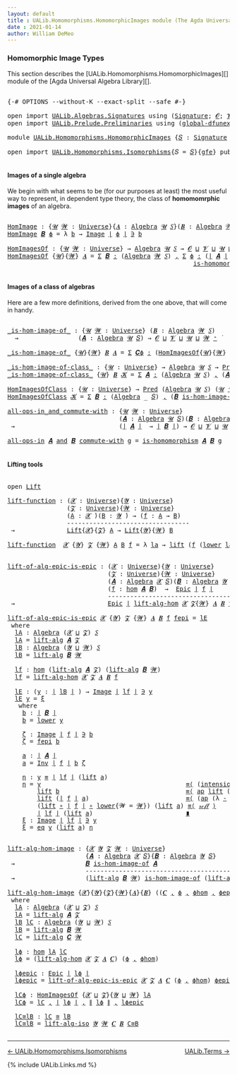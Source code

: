 ```yaml
---
layout: default
title : UALib.Homomorphisms.HomomorphicImages module (The Agda Universal Algebra Library)
date : 2021-01-14
author: William DeMeo
---
```


### <a id="homomorphic-image-types">Homomorphic Image Types</a>

This section describes the [UALib.Homomorphisms.HomomorphicImages][] module of the [Agda Universal Algebra Library][].

<pre class="Agda">

<a id="355" class="Symbol">{-#</a> <a id="359" class="Keyword">OPTIONS</a> <a id="367" class="Pragma">--without-K</a> <a id="379" class="Pragma">--exact-split</a> <a id="393" class="Pragma">--safe</a> <a id="400" class="Symbol">#-}</a>

<a id="405" class="Keyword">open</a> <a id="410" class="Keyword">import</a> <a id="417" href="UALib.Algebras.Signatures.html" class="Module">UALib.Algebras.Signatures</a> <a id="443" class="Keyword">using</a> <a id="449" class="Symbol">(</a><a id="450" href="UALib.Algebras.Signatures.html#1385" class="Function">Signature</a><a id="459" class="Symbol">;</a> <a id="461" href="universes.html#613" class="Generalizable">𝓞</a><a id="462" class="Symbol">;</a> <a id="464" href="universes.html#617" class="Generalizable">𝓥</a><a id="465" class="Symbol">)</a>
<a id="467" class="Keyword">open</a> <a id="472" class="Keyword">import</a> <a id="479" href="UALib.Prelude.Preliminaries.html" class="Module">UALib.Prelude.Preliminaries</a> <a id="507" class="Keyword">using</a> <a id="513" class="Symbol">(</a><a id="514" href="MGS-Subsingleton-Theorems.html#3468" class="Function">global-dfunext</a><a id="528" class="Symbol">)</a>

<a id="531" class="Keyword">module</a> <a id="538" href="UALib.Homomorphisms.HomomorphicImages.html" class="Module">UALib.Homomorphisms.HomomorphicImages</a> <a id="576" class="Symbol">{</a><a id="577" href="UALib.Homomorphisms.HomomorphicImages.html#577" class="Bound">𝑆</a> <a id="579" class="Symbol">:</a> <a id="581" href="UALib.Algebras.Signatures.html#1385" class="Function">Signature</a> <a id="591" href="universes.html#613" class="Generalizable">𝓞</a> <a id="593" href="universes.html#617" class="Generalizable">𝓥</a><a id="594" class="Symbol">}{</a><a id="596" href="UALib.Homomorphisms.HomomorphicImages.html#596" class="Bound">gfe</a> <a id="600" class="Symbol">:</a> <a id="602" href="MGS-Subsingleton-Theorems.html#3468" class="Function">global-dfunext</a><a id="616" class="Symbol">}</a> <a id="618" class="Keyword">where</a>

<a id="625" class="Keyword">open</a> <a id="630" class="Keyword">import</a> <a id="637" href="UALib.Homomorphisms.Isomorphisms.html" class="Module">UALib.Homomorphisms.Isomorphisms</a><a id="669" class="Symbol">{</a><a id="670" class="Argument">𝑆</a> <a id="672" class="Symbol">=</a> <a id="674" href="UALib.Homomorphisms.HomomorphicImages.html#577" class="Bound">𝑆</a><a id="675" class="Symbol">}{</a><a id="677" href="UALib.Homomorphisms.HomomorphicImages.html#596" class="Bound">gfe</a><a id="680" class="Symbol">}</a> <a id="682" class="Keyword">public</a>

</pre>


#### <a id="images-of-a-single-algebra">Images of a single algebra</a>

We begin with what seems to be (for our purposes at least) the most useful way to represent, in dependent type theory, the class of **homomomrphic images** of an algebra.

<pre class="Agda">

<a id="HomImage"></a><a id="961" href="UALib.Homomorphisms.HomomorphicImages.html#961" class="Function">HomImage</a> <a id="970" class="Symbol">:</a> <a id="972" class="Symbol">{</a><a id="973" href="UALib.Homomorphisms.HomomorphicImages.html#973" class="Bound">𝓤</a> <a id="975" href="UALib.Homomorphisms.HomomorphicImages.html#975" class="Bound">𝓦</a> <a id="977" class="Symbol">:</a> <a id="979" href="universes.html#551" class="Function">Universe</a><a id="987" class="Symbol">}{</a><a id="989" href="UALib.Homomorphisms.HomomorphicImages.html#989" class="Bound">𝑨</a> <a id="991" class="Symbol">:</a> <a id="993" href="UALib.Algebras.Algebras.html#781" class="Function">Algebra</a> <a id="1001" href="UALib.Homomorphisms.HomomorphicImages.html#973" class="Bound">𝓤</a> <a id="1003" href="UALib.Homomorphisms.HomomorphicImages.html#577" class="Bound">𝑆</a><a id="1004" class="Symbol">}(</a><a id="1006" href="UALib.Homomorphisms.HomomorphicImages.html#1006" class="Bound">𝑩</a> <a id="1008" class="Symbol">:</a> <a id="1010" href="UALib.Algebras.Algebras.html#781" class="Function">Algebra</a> <a id="1018" href="UALib.Homomorphisms.HomomorphicImages.html#975" class="Bound">𝓦</a> <a id="1020" href="UALib.Homomorphisms.HomomorphicImages.html#577" class="Bound">𝑆</a><a id="1021" class="Symbol">)(</a><a id="1023" href="UALib.Homomorphisms.HomomorphicImages.html#1023" class="Bound">ϕ</a> <a id="1025" class="Symbol">:</a> <a id="1027" href="UALib.Homomorphisms.Basic.html#1984" class="Function">hom</a> <a id="1031" href="UALib.Homomorphisms.HomomorphicImages.html#989" class="Bound">𝑨</a> <a id="1033" href="UALib.Homomorphisms.HomomorphicImages.html#1006" class="Bound">𝑩</a><a id="1034" class="Symbol">)</a> <a id="1036" class="Symbol">→</a> <a id="1038" href="UALib.Prelude.Preliminaries.html#11659" class="Function Operator">∣</a> <a id="1040" href="UALib.Homomorphisms.HomomorphicImages.html#1006" class="Bound">𝑩</a> <a id="1042" href="UALib.Prelude.Preliminaries.html#11659" class="Function Operator">∣</a> <a id="1044" class="Symbol">→</a> <a id="1046" href="UALib.Homomorphisms.HomomorphicImages.html#973" class="Bound">𝓤</a> <a id="1048" href="Agda.Primitive.html#636" class="Function Operator">⊔</a> <a id="1050" href="UALib.Homomorphisms.HomomorphicImages.html#975" class="Bound">𝓦</a> <a id="1052" href="universes.html#758" class="Function Operator">̇</a>
<a id="1054" href="UALib.Homomorphisms.HomomorphicImages.html#961" class="Function">HomImage</a> <a id="1063" href="UALib.Homomorphisms.HomomorphicImages.html#1063" class="Bound">𝑩</a> <a id="1065" href="UALib.Homomorphisms.HomomorphicImages.html#1065" class="Bound">ϕ</a> <a id="1067" class="Symbol">=</a> <a id="1069" class="Symbol">λ</a> <a id="1071" href="UALib.Homomorphisms.HomomorphicImages.html#1071" class="Bound">b</a> <a id="1073" class="Symbol">→</a> <a id="1075" href="UALib.Prelude.Inverses.html#788" class="Datatype Operator">Image</a> <a id="1081" href="UALib.Prelude.Preliminaries.html#11659" class="Function Operator">∣</a> <a id="1083" href="UALib.Homomorphisms.HomomorphicImages.html#1065" class="Bound">ϕ</a> <a id="1085" href="UALib.Prelude.Preliminaries.html#11659" class="Function Operator">∣</a> <a id="1087" href="UALib.Prelude.Inverses.html#788" class="Datatype Operator">∋</a> <a id="1089" href="UALib.Homomorphisms.HomomorphicImages.html#1071" class="Bound">b</a>

<a id="HomImagesOf"></a><a id="1092" href="UALib.Homomorphisms.HomomorphicImages.html#1092" class="Function">HomImagesOf</a> <a id="1104" class="Symbol">:</a> <a id="1106" class="Symbol">{</a><a id="1107" href="UALib.Homomorphisms.HomomorphicImages.html#1107" class="Bound">𝓤</a> <a id="1109" href="UALib.Homomorphisms.HomomorphicImages.html#1109" class="Bound">𝓦</a> <a id="1111" class="Symbol">:</a> <a id="1113" href="universes.html#551" class="Function">Universe</a><a id="1121" class="Symbol">}</a> <a id="1123" class="Symbol">→</a> <a id="1125" href="UALib.Algebras.Algebras.html#781" class="Function">Algebra</a> <a id="1133" href="UALib.Homomorphisms.HomomorphicImages.html#1107" class="Bound">𝓤</a> <a id="1135" href="UALib.Homomorphisms.HomomorphicImages.html#577" class="Bound">𝑆</a> <a id="1137" class="Symbol">→</a> <a id="1139" href="UALib.Homomorphisms.HomomorphicImages.html#591" class="Bound">𝓞</a> <a id="1141" href="Agda.Primitive.html#636" class="Function Operator">⊔</a> <a id="1143" href="UALib.Homomorphisms.HomomorphicImages.html#593" class="Bound">𝓥</a> <a id="1145" href="Agda.Primitive.html#636" class="Function Operator">⊔</a> <a id="1147" href="UALib.Homomorphisms.HomomorphicImages.html#1107" class="Bound">𝓤</a> <a id="1149" href="Agda.Primitive.html#636" class="Function Operator">⊔</a> <a id="1151" href="UALib.Homomorphisms.HomomorphicImages.html#1109" class="Bound">𝓦</a> <a id="1153" href="universes.html#527" class="Function Operator">⁺</a> <a id="1155" href="universes.html#758" class="Function Operator">̇</a>
<a id="1157" href="UALib.Homomorphisms.HomomorphicImages.html#1092" class="Function">HomImagesOf</a> <a id="1169" class="Symbol">{</a><a id="1170" href="UALib.Homomorphisms.HomomorphicImages.html#1170" class="Bound">𝓤</a><a id="1171" class="Symbol">}{</a><a id="1173" href="UALib.Homomorphisms.HomomorphicImages.html#1173" class="Bound">𝓦</a><a id="1174" class="Symbol">}</a> <a id="1176" href="UALib.Homomorphisms.HomomorphicImages.html#1176" class="Bound">𝑨</a> <a id="1178" class="Symbol">=</a> <a id="1180" href="MGS-MLTT.html#3074" class="Function">Σ</a> <a id="1182" href="UALib.Homomorphisms.HomomorphicImages.html#1182" class="Bound">𝑩</a> <a id="1184" href="MGS-MLTT.html#3074" class="Function">꞉</a> <a id="1186" class="Symbol">(</a><a id="1187" href="UALib.Algebras.Algebras.html#781" class="Function">Algebra</a> <a id="1195" href="UALib.Homomorphisms.HomomorphicImages.html#1173" class="Bound">𝓦</a> <a id="1197" href="UALib.Homomorphisms.HomomorphicImages.html#577" class="Bound">𝑆</a><a id="1198" class="Symbol">)</a> <a id="1200" href="MGS-MLTT.html#3074" class="Function">,</a> <a id="1202" href="MGS-MLTT.html#3074" class="Function">Σ</a> <a id="1204" href="UALib.Homomorphisms.HomomorphicImages.html#1204" class="Bound">ϕ</a> <a id="1206" href="MGS-MLTT.html#3074" class="Function">꞉</a> <a id="1208" class="Symbol">(</a><a id="1209" href="UALib.Prelude.Preliminaries.html#11659" class="Function Operator">∣</a> <a id="1211" href="UALib.Homomorphisms.HomomorphicImages.html#1176" class="Bound">𝑨</a> <a id="1213" href="UALib.Prelude.Preliminaries.html#11659" class="Function Operator">∣</a> <a id="1215" class="Symbol">→</a> <a id="1217" href="UALib.Prelude.Preliminaries.html#11659" class="Function Operator">∣</a> <a id="1219" href="UALib.Homomorphisms.HomomorphicImages.html#1182" class="Bound">𝑩</a> <a id="1221" href="UALib.Prelude.Preliminaries.html#11659" class="Function Operator">∣</a><a id="1222" class="Symbol">)</a> <a id="1224" href="MGS-MLTT.html#3074" class="Function">,</a>
                                                  <a id="1276" href="UALib.Homomorphisms.Basic.html#1826" class="Function">is-homomorphism</a> <a id="1292" href="UALib.Homomorphisms.HomomorphicImages.html#1176" class="Bound">𝑨</a> <a id="1294" href="UALib.Homomorphisms.HomomorphicImages.html#1182" class="Bound">𝑩</a> <a id="1296" href="UALib.Homomorphisms.HomomorphicImages.html#1204" class="Bound">ϕ</a> <a id="1298" href="MGS-MLTT.html#3515" class="Function Operator">×</a> <a id="1300" href="UALib.Prelude.Inverses.html#2353" class="Function">Epic</a> <a id="1305" href="UALib.Homomorphisms.HomomorphicImages.html#1204" class="Bound">ϕ</a>

</pre>




#### <a id="images-of-a-class-of-algebras">Images of a class of algebras</a>

Here are a few more definitions, derived from the one above, that will come in handy.

<pre class="Agda">

<a id="_is-hom-image-of_"></a><a id="1502" href="UALib.Homomorphisms.HomomorphicImages.html#1502" class="Function Operator">_is-hom-image-of_</a> <a id="1520" class="Symbol">:</a> <a id="1522" class="Symbol">{</a><a id="1523" href="UALib.Homomorphisms.HomomorphicImages.html#1523" class="Bound">𝓤</a> <a id="1525" href="UALib.Homomorphisms.HomomorphicImages.html#1525" class="Bound">𝓦</a> <a id="1527" class="Symbol">:</a> <a id="1529" href="universes.html#551" class="Function">Universe</a><a id="1537" class="Symbol">}</a> <a id="1539" class="Symbol">(</a><a id="1540" href="UALib.Homomorphisms.HomomorphicImages.html#1540" class="Bound">𝑩</a> <a id="1542" class="Symbol">:</a> <a id="1544" href="UALib.Algebras.Algebras.html#781" class="Function">Algebra</a> <a id="1552" href="UALib.Homomorphisms.HomomorphicImages.html#1525" class="Bound">𝓦</a> <a id="1554" href="UALib.Homomorphisms.HomomorphicImages.html#577" class="Bound">𝑆</a><a id="1555" class="Symbol">)</a>
  <a id="1559" class="Symbol">→</a>                <a id="1576" class="Symbol">(</a><a id="1577" href="UALib.Homomorphisms.HomomorphicImages.html#1577" class="Bound">𝑨</a> <a id="1579" class="Symbol">:</a> <a id="1581" href="UALib.Algebras.Algebras.html#781" class="Function">Algebra</a> <a id="1589" href="UALib.Homomorphisms.HomomorphicImages.html#1523" class="Bound">𝓤</a> <a id="1591" href="UALib.Homomorphisms.HomomorphicImages.html#577" class="Bound">𝑆</a><a id="1592" class="Symbol">)</a> <a id="1594" class="Symbol">→</a> <a id="1596" href="UALib.Homomorphisms.HomomorphicImages.html#591" class="Bound">𝓞</a> <a id="1598" href="Agda.Primitive.html#636" class="Function Operator">⊔</a> <a id="1600" href="UALib.Homomorphisms.HomomorphicImages.html#593" class="Bound">𝓥</a> <a id="1602" href="Agda.Primitive.html#636" class="Function Operator">⊔</a> <a id="1604" href="UALib.Homomorphisms.HomomorphicImages.html#1523" class="Bound">𝓤</a> <a id="1606" href="Agda.Primitive.html#636" class="Function Operator">⊔</a> <a id="1608" href="UALib.Homomorphisms.HomomorphicImages.html#1525" class="Bound">𝓦</a> <a id="1610" href="universes.html#527" class="Function Operator">⁺</a> <a id="1612" href="universes.html#758" class="Function Operator">̇</a>

<a id="1615" href="UALib.Homomorphisms.HomomorphicImages.html#1502" class="Function Operator">_is-hom-image-of_</a> <a id="1633" class="Symbol">{</a><a id="1634" href="UALib.Homomorphisms.HomomorphicImages.html#1634" class="Bound">𝓤</a><a id="1635" class="Symbol">}{</a><a id="1637" href="UALib.Homomorphisms.HomomorphicImages.html#1637" class="Bound">𝓦</a><a id="1638" class="Symbol">}</a> <a id="1640" href="UALib.Homomorphisms.HomomorphicImages.html#1640" class="Bound">𝑩</a> <a id="1642" href="UALib.Homomorphisms.HomomorphicImages.html#1642" class="Bound">𝑨</a> <a id="1644" class="Symbol">=</a> <a id="1646" href="MGS-MLTT.html#3074" class="Function">Σ</a> <a id="1648" href="UALib.Homomorphisms.HomomorphicImages.html#1648" class="Bound">𝑪ϕ</a> <a id="1651" href="MGS-MLTT.html#3074" class="Function">꞉</a> <a id="1653" class="Symbol">(</a><a id="1654" href="UALib.Homomorphisms.HomomorphicImages.html#1092" class="Function">HomImagesOf</a><a id="1665" class="Symbol">{</a><a id="1666" href="UALib.Homomorphisms.HomomorphicImages.html#1634" class="Bound">𝓤</a><a id="1667" class="Symbol">}{</a><a id="1669" href="UALib.Homomorphisms.HomomorphicImages.html#1637" class="Bound">𝓦</a><a id="1670" class="Symbol">}</a> <a id="1672" href="UALib.Homomorphisms.HomomorphicImages.html#1642" class="Bound">𝑨</a><a id="1673" class="Symbol">)</a> <a id="1675" href="MGS-MLTT.html#3074" class="Function">,</a> <a id="1677" href="UALib.Prelude.Preliminaries.html#11659" class="Function Operator">∣</a> <a id="1679" href="UALib.Homomorphisms.HomomorphicImages.html#1648" class="Bound">𝑪ϕ</a> <a id="1682" href="UALib.Prelude.Preliminaries.html#11659" class="Function Operator">∣</a> <a id="1684" href="UALib.Homomorphisms.Isomorphisms.html#861" class="Function Operator">≅</a> <a id="1686" href="UALib.Homomorphisms.HomomorphicImages.html#1640" class="Bound">𝑩</a>

<a id="_is-hom-image-of-class_"></a><a id="1689" href="UALib.Homomorphisms.HomomorphicImages.html#1689" class="Function Operator">_is-hom-image-of-class_</a> <a id="1713" class="Symbol">:</a> <a id="1715" class="Symbol">{</a><a id="1716" href="UALib.Homomorphisms.HomomorphicImages.html#1716" class="Bound">𝓤</a> <a id="1718" class="Symbol">:</a> <a id="1720" href="universes.html#551" class="Function">Universe</a><a id="1728" class="Symbol">}</a> <a id="1730" class="Symbol">→</a> <a id="1732" href="UALib.Algebras.Algebras.html#781" class="Function">Algebra</a> <a id="1740" href="UALib.Homomorphisms.HomomorphicImages.html#1716" class="Bound">𝓤</a> <a id="1742" href="UALib.Homomorphisms.HomomorphicImages.html#577" class="Bound">𝑆</a> <a id="1744" class="Symbol">→</a> <a id="1746" href="UALib.Relations.Unary.html#1088" class="Function">Pred</a> <a id="1751" class="Symbol">(</a><a id="1752" href="UALib.Algebras.Algebras.html#781" class="Function">Algebra</a> <a id="1760" href="UALib.Homomorphisms.HomomorphicImages.html#1716" class="Bound">𝓤</a> <a id="1762" href="UALib.Homomorphisms.HomomorphicImages.html#577" class="Bound">𝑆</a><a id="1763" class="Symbol">)(</a><a id="1765" href="UALib.Homomorphisms.HomomorphicImages.html#1716" class="Bound">𝓤</a> <a id="1767" href="universes.html#527" class="Function Operator">⁺</a><a id="1768" class="Symbol">)</a> <a id="1770" class="Symbol">→</a> <a id="1772" href="UALib.Homomorphisms.HomomorphicImages.html#591" class="Bound">𝓞</a> <a id="1774" href="Agda.Primitive.html#636" class="Function Operator">⊔</a> <a id="1776" href="UALib.Homomorphisms.HomomorphicImages.html#593" class="Bound">𝓥</a> <a id="1778" href="Agda.Primitive.html#636" class="Function Operator">⊔</a> <a id="1780" href="UALib.Homomorphisms.HomomorphicImages.html#1716" class="Bound">𝓤</a> <a id="1782" href="universes.html#527" class="Function Operator">⁺</a> <a id="1784" href="universes.html#758" class="Function Operator">̇</a>
<a id="1786" href="UALib.Homomorphisms.HomomorphicImages.html#1689" class="Function Operator">_is-hom-image-of-class_</a> <a id="1810" class="Symbol">{</a><a id="1811" href="UALib.Homomorphisms.HomomorphicImages.html#1811" class="Bound">𝓤</a><a id="1812" class="Symbol">}</a> <a id="1814" href="UALib.Homomorphisms.HomomorphicImages.html#1814" class="Bound">𝑩</a> <a id="1816" href="UALib.Homomorphisms.HomomorphicImages.html#1816" class="Bound">𝓚</a> <a id="1818" class="Symbol">=</a> <a id="1820" href="MGS-MLTT.html#3074" class="Function">Σ</a> <a id="1822" href="UALib.Homomorphisms.HomomorphicImages.html#1822" class="Bound">𝑨</a> <a id="1824" href="MGS-MLTT.html#3074" class="Function">꞉</a> <a id="1826" class="Symbol">(</a><a id="1827" href="UALib.Algebras.Algebras.html#781" class="Function">Algebra</a> <a id="1835" href="UALib.Homomorphisms.HomomorphicImages.html#1811" class="Bound">𝓤</a> <a id="1837" href="UALib.Homomorphisms.HomomorphicImages.html#577" class="Bound">𝑆</a><a id="1838" class="Symbol">)</a> <a id="1840" href="MGS-MLTT.html#3074" class="Function">,</a> <a id="1842" class="Symbol">(</a><a id="1843" href="UALib.Homomorphisms.HomomorphicImages.html#1822" class="Bound">𝑨</a> <a id="1845" href="UALib.Relations.Unary.html#2725" class="Function Operator">∈</a> <a id="1847" href="UALib.Homomorphisms.HomomorphicImages.html#1816" class="Bound">𝓚</a><a id="1848" class="Symbol">)</a> <a id="1850" href="MGS-MLTT.html#3515" class="Function Operator">×</a> <a id="1852" class="Symbol">(</a><a id="1853" href="UALib.Homomorphisms.HomomorphicImages.html#1814" class="Bound">𝑩</a> <a id="1855" href="UALib.Homomorphisms.HomomorphicImages.html#1502" class="Function Operator">is-hom-image-of</a> <a id="1871" href="UALib.Homomorphisms.HomomorphicImages.html#1822" class="Bound">𝑨</a><a id="1872" class="Symbol">)</a>

<a id="HomImagesOfClass"></a><a id="1875" href="UALib.Homomorphisms.HomomorphicImages.html#1875" class="Function">HomImagesOfClass</a> <a id="1892" class="Symbol">:</a> <a id="1894" class="Symbol">{</a><a id="1895" href="UALib.Homomorphisms.HomomorphicImages.html#1895" class="Bound">𝓤</a> <a id="1897" class="Symbol">:</a> <a id="1899" href="universes.html#551" class="Function">Universe</a><a id="1907" class="Symbol">}</a> <a id="1909" class="Symbol">→</a> <a id="1911" href="UALib.Relations.Unary.html#1088" class="Function">Pred</a> <a id="1916" class="Symbol">(</a><a id="1917" href="UALib.Algebras.Algebras.html#781" class="Function">Algebra</a> <a id="1925" href="UALib.Homomorphisms.HomomorphicImages.html#1895" class="Bound">𝓤</a> <a id="1927" href="UALib.Homomorphisms.HomomorphicImages.html#577" class="Bound">𝑆</a><a id="1928" class="Symbol">)</a> <a id="1930" class="Symbol">(</a><a id="1931" href="UALib.Homomorphisms.HomomorphicImages.html#1895" class="Bound">𝓤</a> <a id="1933" href="universes.html#527" class="Function Operator">⁺</a><a id="1934" class="Symbol">)</a> <a id="1936" class="Symbol">→</a> <a id="1938" href="UALib.Homomorphisms.HomomorphicImages.html#591" class="Bound">𝓞</a> <a id="1940" href="Agda.Primitive.html#636" class="Function Operator">⊔</a> <a id="1942" href="UALib.Homomorphisms.HomomorphicImages.html#593" class="Bound">𝓥</a> <a id="1944" href="Agda.Primitive.html#636" class="Function Operator">⊔</a> <a id="1946" href="UALib.Homomorphisms.HomomorphicImages.html#1895" class="Bound">𝓤</a> <a id="1948" href="universes.html#527" class="Function Operator">⁺</a> <a id="1950" href="universes.html#758" class="Function Operator">̇</a>
<a id="1952" href="UALib.Homomorphisms.HomomorphicImages.html#1875" class="Function">HomImagesOfClass</a> <a id="1969" href="UALib.Homomorphisms.HomomorphicImages.html#1969" class="Bound">𝓚</a> <a id="1971" class="Symbol">=</a> <a id="1973" href="MGS-MLTT.html#3074" class="Function">Σ</a> <a id="1975" href="UALib.Homomorphisms.HomomorphicImages.html#1975" class="Bound">𝑩</a> <a id="1977" href="MGS-MLTT.html#3074" class="Function">꞉</a> <a id="1979" class="Symbol">(</a><a id="1980" href="UALib.Algebras.Algebras.html#781" class="Function">Algebra</a> <a id="1988" class="Symbol">_</a> <a id="1990" href="UALib.Homomorphisms.HomomorphicImages.html#577" class="Bound">𝑆</a><a id="1991" class="Symbol">)</a> <a id="1993" href="MGS-MLTT.html#3074" class="Function">,</a> <a id="1995" class="Symbol">(</a><a id="1996" href="UALib.Homomorphisms.HomomorphicImages.html#1975" class="Bound">𝑩</a> <a id="1998" href="UALib.Homomorphisms.HomomorphicImages.html#1689" class="Function Operator">is-hom-image-of-class</a> <a id="2020" href="UALib.Homomorphisms.HomomorphicImages.html#1969" class="Bound">𝓚</a><a id="2021" class="Symbol">)</a>

<a id="all-ops-in_and_commute-with"></a><a id="2024" href="UALib.Homomorphisms.HomomorphicImages.html#2024" class="Function Operator">all-ops-in_and_commute-with</a> <a id="2052" class="Symbol">:</a> <a id="2054" class="Symbol">{</a><a id="2055" href="UALib.Homomorphisms.HomomorphicImages.html#2055" class="Bound">𝓤</a> <a id="2057" href="UALib.Homomorphisms.HomomorphicImages.html#2057" class="Bound">𝓦</a> <a id="2059" class="Symbol">:</a> <a id="2061" href="universes.html#551" class="Function">Universe</a><a id="2069" class="Symbol">}</a>
                              <a id="2101" class="Symbol">(</a><a id="2102" href="UALib.Homomorphisms.HomomorphicImages.html#2102" class="Bound">𝑨</a> <a id="2104" class="Symbol">:</a> <a id="2106" href="UALib.Algebras.Algebras.html#781" class="Function">Algebra</a> <a id="2114" href="UALib.Homomorphisms.HomomorphicImages.html#2055" class="Bound">𝓤</a> <a id="2116" href="UALib.Homomorphisms.HomomorphicImages.html#577" class="Bound">𝑆</a><a id="2117" class="Symbol">)(</a><a id="2119" href="UALib.Homomorphisms.HomomorphicImages.html#2119" class="Bound">𝑩</a> <a id="2121" class="Symbol">:</a> <a id="2123" href="UALib.Algebras.Algebras.html#781" class="Function">Algebra</a> <a id="2131" href="UALib.Homomorphisms.HomomorphicImages.html#2057" class="Bound">𝓦</a> <a id="2133" href="UALib.Homomorphisms.HomomorphicImages.html#577" class="Bound">𝑆</a><a id="2134" class="Symbol">)</a>
 <a id="2137" class="Symbol">→</a>                            <a id="2166" class="Symbol">(</a><a id="2167" href="UALib.Prelude.Preliminaries.html#11659" class="Function Operator">∣</a> <a id="2169" href="UALib.Homomorphisms.HomomorphicImages.html#2102" class="Bound">𝑨</a> <a id="2171" href="UALib.Prelude.Preliminaries.html#11659" class="Function Operator">∣</a>  <a id="2174" class="Symbol">→</a> <a id="2176" href="UALib.Prelude.Preliminaries.html#11659" class="Function Operator">∣</a> <a id="2178" href="UALib.Homomorphisms.HomomorphicImages.html#2119" class="Bound">𝑩</a> <a id="2180" href="UALib.Prelude.Preliminaries.html#11659" class="Function Operator">∣</a><a id="2181" class="Symbol">)</a> <a id="2183" class="Symbol">→</a> <a id="2185" href="UALib.Homomorphisms.HomomorphicImages.html#591" class="Bound">𝓞</a> <a id="2187" href="Agda.Primitive.html#636" class="Function Operator">⊔</a> <a id="2189" href="UALib.Homomorphisms.HomomorphicImages.html#593" class="Bound">𝓥</a> <a id="2191" href="Agda.Primitive.html#636" class="Function Operator">⊔</a> <a id="2193" href="UALib.Homomorphisms.HomomorphicImages.html#2055" class="Bound">𝓤</a> <a id="2195" href="Agda.Primitive.html#636" class="Function Operator">⊔</a> <a id="2197" href="UALib.Homomorphisms.HomomorphicImages.html#2057" class="Bound">𝓦</a> <a id="2199" href="universes.html#758" class="Function Operator">̇</a>

<a id="2202" href="UALib.Homomorphisms.HomomorphicImages.html#2024" class="Function Operator">all-ops-in</a> <a id="2213" href="UALib.Homomorphisms.HomomorphicImages.html#2213" class="Bound">𝑨</a> <a id="2215" href="UALib.Homomorphisms.HomomorphicImages.html#2024" class="Function Operator">and</a> <a id="2219" href="UALib.Homomorphisms.HomomorphicImages.html#2219" class="Bound">𝑩</a> <a id="2221" href="UALib.Homomorphisms.HomomorphicImages.html#2024" class="Function Operator">commute-with</a> <a id="2234" href="UALib.Homomorphisms.HomomorphicImages.html#2234" class="Bound">g</a> <a id="2236" class="Symbol">=</a> <a id="2238" href="UALib.Homomorphisms.Basic.html#1826" class="Function">is-homomorphism</a> <a id="2254" href="UALib.Homomorphisms.HomomorphicImages.html#2213" class="Bound">𝑨</a> <a id="2256" href="UALib.Homomorphisms.HomomorphicImages.html#2219" class="Bound">𝑩</a> <a id="2258" href="UALib.Homomorphisms.HomomorphicImages.html#2234" class="Bound">g</a>

</pre>



#### <a id="lifting-tools">Lifting tools</a>

<pre class="Agda">

<a id="2335" class="Keyword">open</a> <a id="2340" href="UALib.Prelude.Lifts.html#2430" class="Module">Lift</a>

<a id="lift-function"></a><a id="2346" href="UALib.Homomorphisms.HomomorphicImages.html#2346" class="Function">lift-function</a> <a id="2360" class="Symbol">:</a> <a id="2362" class="Symbol">(</a><a id="2363" href="UALib.Homomorphisms.HomomorphicImages.html#2363" class="Bound">𝓧</a> <a id="2365" class="Symbol">:</a> <a id="2367" href="universes.html#551" class="Function">Universe</a><a id="2375" class="Symbol">){</a><a id="2377" href="UALib.Homomorphisms.HomomorphicImages.html#2377" class="Bound">𝓨</a> <a id="2379" class="Symbol">:</a> <a id="2381" href="universes.html#551" class="Function">Universe</a><a id="2389" class="Symbol">}</a>
                <a id="2407" class="Symbol">(</a><a id="2408" href="UALib.Homomorphisms.HomomorphicImages.html#2408" class="Bound">𝓩</a> <a id="2410" class="Symbol">:</a> <a id="2412" href="universes.html#551" class="Function">Universe</a><a id="2420" class="Symbol">){</a><a id="2422" href="UALib.Homomorphisms.HomomorphicImages.html#2422" class="Bound">𝓦</a> <a id="2424" class="Symbol">:</a> <a id="2426" href="universes.html#551" class="Function">Universe</a><a id="2434" class="Symbol">}</a>
                <a id="2452" class="Symbol">(</a><a id="2453" href="UALib.Homomorphisms.HomomorphicImages.html#2453" class="Bound">A</a> <a id="2455" class="Symbol">:</a> <a id="2457" href="UALib.Homomorphisms.HomomorphicImages.html#2363" class="Bound">𝓧</a> <a id="2459" href="universes.html#758" class="Function Operator">̇</a><a id="2460" class="Symbol">)(</a><a id="2462" href="UALib.Homomorphisms.HomomorphicImages.html#2462" class="Bound">B</a> <a id="2464" class="Symbol">:</a> <a id="2466" href="UALib.Homomorphisms.HomomorphicImages.html#2377" class="Bound">𝓨</a> <a id="2468" href="universes.html#758" class="Function Operator">̇</a><a id="2469" class="Symbol">)</a> <a id="2471" class="Symbol">→</a> <a id="2473" class="Symbol">(</a><a id="2474" href="UALib.Homomorphisms.HomomorphicImages.html#2474" class="Bound">f</a> <a id="2476" class="Symbol">:</a> <a id="2478" href="UALib.Homomorphisms.HomomorphicImages.html#2453" class="Bound">A</a> <a id="2480" class="Symbol">→</a> <a id="2482" href="UALib.Homomorphisms.HomomorphicImages.html#2462" class="Bound">B</a><a id="2483" class="Symbol">)</a>
                <a id="2501" class="Comment">---------------------------------</a>
 <a id="2536" class="Symbol">→</a>              <a id="2551" href="UALib.Prelude.Lifts.html#2430" class="Record">Lift</a><a id="2555" class="Symbol">{</a><a id="2556" href="UALib.Homomorphisms.HomomorphicImages.html#2363" class="Bound">𝓧</a><a id="2557" class="Symbol">}{</a><a id="2559" href="UALib.Homomorphisms.HomomorphicImages.html#2408" class="Bound">𝓩</a><a id="2560" class="Symbol">}</a> <a id="2562" href="UALib.Homomorphisms.HomomorphicImages.html#2453" class="Bound">A</a> <a id="2564" class="Symbol">→</a> <a id="2566" href="UALib.Prelude.Lifts.html#2430" class="Record">Lift</a><a id="2570" class="Symbol">{</a><a id="2571" href="UALib.Homomorphisms.HomomorphicImages.html#2377" class="Bound">𝓨</a><a id="2572" class="Symbol">}{</a><a id="2574" href="UALib.Homomorphisms.HomomorphicImages.html#2422" class="Bound">𝓦</a><a id="2575" class="Symbol">}</a> <a id="2577" href="UALib.Homomorphisms.HomomorphicImages.html#2462" class="Bound">B</a>

<a id="2580" href="UALib.Homomorphisms.HomomorphicImages.html#2346" class="Function">lift-function</a>  <a id="2595" href="UALib.Homomorphisms.HomomorphicImages.html#2595" class="Bound">𝓧</a> <a id="2597" class="Symbol">{</a><a id="2598" href="UALib.Homomorphisms.HomomorphicImages.html#2598" class="Bound">𝓨</a><a id="2599" class="Symbol">}</a> <a id="2601" href="UALib.Homomorphisms.HomomorphicImages.html#2601" class="Bound">𝓩</a> <a id="2603" class="Symbol">{</a><a id="2604" href="UALib.Homomorphisms.HomomorphicImages.html#2604" class="Bound">𝓦</a><a id="2605" class="Symbol">}</a> <a id="2607" href="UALib.Homomorphisms.HomomorphicImages.html#2607" class="Bound">A</a> <a id="2609" href="UALib.Homomorphisms.HomomorphicImages.html#2609" class="Bound">B</a> <a id="2611" href="UALib.Homomorphisms.HomomorphicImages.html#2611" class="Bound">f</a> <a id="2613" class="Symbol">=</a> <a id="2615" class="Symbol">λ</a> <a id="2617" href="UALib.Homomorphisms.HomomorphicImages.html#2617" class="Bound">la</a> <a id="2620" class="Symbol">→</a> <a id="2622" href="UALib.Prelude.Lifts.html#2492" class="InductiveConstructor">lift</a> <a id="2627" class="Symbol">(</a><a id="2628" href="UALib.Homomorphisms.HomomorphicImages.html#2611" class="Bound">f</a> <a id="2630" class="Symbol">(</a><a id="2631" href="UALib.Prelude.Lifts.html#2504" class="Field">lower</a> <a id="2637" href="UALib.Homomorphisms.HomomorphicImages.html#2617" class="Bound">la</a><a id="2639" class="Symbol">))</a>


<a id="lift-of-alg-epic-is-epic"></a><a id="2644" href="UALib.Homomorphisms.HomomorphicImages.html#2644" class="Function">lift-of-alg-epic-is-epic</a> <a id="2669" class="Symbol">:</a> <a id="2671" class="Symbol">(</a><a id="2672" href="UALib.Homomorphisms.HomomorphicImages.html#2672" class="Bound">𝓧</a> <a id="2674" class="Symbol">:</a> <a id="2676" href="universes.html#551" class="Function">Universe</a><a id="2684" class="Symbol">){</a><a id="2686" href="UALib.Homomorphisms.HomomorphicImages.html#2686" class="Bound">𝓨</a> <a id="2688" class="Symbol">:</a> <a id="2690" href="universes.html#551" class="Function">Universe</a><a id="2698" class="Symbol">}</a>
                           <a id="2727" class="Symbol">(</a><a id="2728" href="UALib.Homomorphisms.HomomorphicImages.html#2728" class="Bound">𝓩</a> <a id="2730" class="Symbol">:</a> <a id="2732" href="universes.html#551" class="Function">Universe</a><a id="2740" class="Symbol">){</a><a id="2742" href="UALib.Homomorphisms.HomomorphicImages.html#2742" class="Bound">𝓦</a> <a id="2744" class="Symbol">:</a> <a id="2746" href="universes.html#551" class="Function">Universe</a><a id="2754" class="Symbol">}</a>
                           <a id="2783" class="Symbol">(</a><a id="2784" href="UALib.Homomorphisms.HomomorphicImages.html#2784" class="Bound">𝑨</a> <a id="2786" class="Symbol">:</a> <a id="2788" href="UALib.Algebras.Algebras.html#781" class="Function">Algebra</a> <a id="2796" href="UALib.Homomorphisms.HomomorphicImages.html#2672" class="Bound">𝓧</a> <a id="2798" href="UALib.Homomorphisms.HomomorphicImages.html#577" class="Bound">𝑆</a><a id="2799" class="Symbol">)(</a><a id="2801" href="UALib.Homomorphisms.HomomorphicImages.html#2801" class="Bound">𝑩</a> <a id="2803" class="Symbol">:</a> <a id="2805" href="UALib.Algebras.Algebras.html#781" class="Function">Algebra</a> <a id="2813" href="UALib.Homomorphisms.HomomorphicImages.html#2686" class="Bound">𝓨</a> <a id="2815" href="UALib.Homomorphisms.HomomorphicImages.html#577" class="Bound">𝑆</a><a id="2816" class="Symbol">)</a>
                           <a id="2845" class="Symbol">(</a><a id="2846" href="UALib.Homomorphisms.HomomorphicImages.html#2846" class="Bound">f</a> <a id="2848" class="Symbol">:</a> <a id="2850" href="UALib.Homomorphisms.Basic.html#1984" class="Function">hom</a> <a id="2854" href="UALib.Homomorphisms.HomomorphicImages.html#2784" class="Bound">𝑨</a> <a id="2856" href="UALib.Homomorphisms.HomomorphicImages.html#2801" class="Bound">𝑩</a><a id="2857" class="Symbol">)</a>  <a id="2860" class="Symbol">→</a>  <a id="2863" href="UALib.Prelude.Inverses.html#2353" class="Function">Epic</a> <a id="2868" href="UALib.Prelude.Preliminaries.html#11659" class="Function Operator">∣</a> <a id="2870" href="UALib.Homomorphisms.HomomorphicImages.html#2846" class="Bound">f</a> <a id="2872" href="UALib.Prelude.Preliminaries.html#11659" class="Function Operator">∣</a>
                           <a id="2901" class="Comment">------------------------------------</a>
 <a id="2939" class="Symbol">→</a>                         <a id="2965" href="UALib.Prelude.Inverses.html#2353" class="Function">Epic</a> <a id="2970" href="UALib.Prelude.Preliminaries.html#11659" class="Function Operator">∣</a> <a id="2972" href="UALib.Homomorphisms.Isomorphisms.html#4539" class="Function">lift-alg-hom</a> <a id="2985" href="UALib.Homomorphisms.HomomorphicImages.html#2672" class="Bound">𝓧</a> <a id="2987" href="UALib.Homomorphisms.HomomorphicImages.html#2728" class="Bound">𝓩</a><a id="2988" class="Symbol">{</a><a id="2989" href="UALib.Homomorphisms.HomomorphicImages.html#2742" class="Bound">𝓦</a><a id="2990" class="Symbol">}</a> <a id="2992" href="UALib.Homomorphisms.HomomorphicImages.html#2784" class="Bound">𝑨</a> <a id="2994" href="UALib.Homomorphisms.HomomorphicImages.html#2801" class="Bound">𝑩</a> <a id="2996" href="UALib.Homomorphisms.HomomorphicImages.html#2846" class="Bound">f</a> <a id="2998" href="UALib.Prelude.Preliminaries.html#11659" class="Function Operator">∣</a>

<a id="3001" href="UALib.Homomorphisms.HomomorphicImages.html#2644" class="Function">lift-of-alg-epic-is-epic</a> <a id="3026" href="UALib.Homomorphisms.HomomorphicImages.html#3026" class="Bound">𝓧</a> <a id="3028" class="Symbol">{</a><a id="3029" href="UALib.Homomorphisms.HomomorphicImages.html#3029" class="Bound">𝓨</a><a id="3030" class="Symbol">}</a> <a id="3032" href="UALib.Homomorphisms.HomomorphicImages.html#3032" class="Bound">𝓩</a> <a id="3034" class="Symbol">{</a><a id="3035" href="UALib.Homomorphisms.HomomorphicImages.html#3035" class="Bound">𝓦</a><a id="3036" class="Symbol">}</a> <a id="3038" href="UALib.Homomorphisms.HomomorphicImages.html#3038" class="Bound">𝑨</a> <a id="3040" href="UALib.Homomorphisms.HomomorphicImages.html#3040" class="Bound">𝑩</a> <a id="3042" href="UALib.Homomorphisms.HomomorphicImages.html#3042" class="Bound">f</a> <a id="3044" href="UALib.Homomorphisms.HomomorphicImages.html#3044" class="Bound">fepi</a> <a id="3049" class="Symbol">=</a> <a id="3051" href="UALib.Homomorphisms.HomomorphicImages.html#3226" class="Function">lE</a>
 <a id="3055" class="Keyword">where</a>
  <a id="3063" href="UALib.Homomorphisms.HomomorphicImages.html#3063" class="Function">lA</a> <a id="3066" class="Symbol">:</a> <a id="3068" href="UALib.Algebras.Algebras.html#781" class="Function">Algebra</a> <a id="3076" class="Symbol">(</a><a id="3077" href="UALib.Homomorphisms.HomomorphicImages.html#3026" class="Bound">𝓧</a> <a id="3079" href="Agda.Primitive.html#636" class="Function Operator">⊔</a> <a id="3081" href="UALib.Homomorphisms.HomomorphicImages.html#3032" class="Bound">𝓩</a><a id="3082" class="Symbol">)</a> <a id="3084" href="UALib.Homomorphisms.HomomorphicImages.html#577" class="Bound">𝑆</a>
  <a id="3088" href="UALib.Homomorphisms.HomomorphicImages.html#3063" class="Function">lA</a> <a id="3091" class="Symbol">=</a> <a id="3093" href="UALib.Algebras.Algebras.html#4405" class="Function">lift-alg</a> <a id="3102" href="UALib.Homomorphisms.HomomorphicImages.html#3038" class="Bound">𝑨</a> <a id="3104" href="UALib.Homomorphisms.HomomorphicImages.html#3032" class="Bound">𝓩</a>
  <a id="3108" href="UALib.Homomorphisms.HomomorphicImages.html#3108" class="Function">lB</a> <a id="3111" class="Symbol">:</a> <a id="3113" href="UALib.Algebras.Algebras.html#781" class="Function">Algebra</a> <a id="3121" class="Symbol">(</a><a id="3122" href="UALib.Homomorphisms.HomomorphicImages.html#3029" class="Bound">𝓨</a> <a id="3124" href="Agda.Primitive.html#636" class="Function Operator">⊔</a> <a id="3126" href="UALib.Homomorphisms.HomomorphicImages.html#3035" class="Bound">𝓦</a><a id="3127" class="Symbol">)</a> <a id="3129" href="UALib.Homomorphisms.HomomorphicImages.html#577" class="Bound">𝑆</a>
  <a id="3133" href="UALib.Homomorphisms.HomomorphicImages.html#3108" class="Function">lB</a> <a id="3136" class="Symbol">=</a> <a id="3138" href="UALib.Algebras.Algebras.html#4405" class="Function">lift-alg</a> <a id="3147" href="UALib.Homomorphisms.HomomorphicImages.html#3040" class="Bound">𝑩</a> <a id="3149" href="UALib.Homomorphisms.HomomorphicImages.html#3035" class="Bound">𝓦</a>

  <a id="3154" href="UALib.Homomorphisms.HomomorphicImages.html#3154" class="Function">lf</a> <a id="3157" class="Symbol">:</a> <a id="3159" href="UALib.Homomorphisms.Basic.html#1984" class="Function">hom</a> <a id="3163" class="Symbol">(</a><a id="3164" href="UALib.Algebras.Algebras.html#4405" class="Function">lift-alg</a> <a id="3173" href="UALib.Homomorphisms.HomomorphicImages.html#3038" class="Bound">𝑨</a> <a id="3175" href="UALib.Homomorphisms.HomomorphicImages.html#3032" class="Bound">𝓩</a><a id="3176" class="Symbol">)</a> <a id="3178" class="Symbol">(</a><a id="3179" href="UALib.Algebras.Algebras.html#4405" class="Function">lift-alg</a> <a id="3188" href="UALib.Homomorphisms.HomomorphicImages.html#3040" class="Bound">𝑩</a> <a id="3190" href="UALib.Homomorphisms.HomomorphicImages.html#3035" class="Bound">𝓦</a><a id="3191" class="Symbol">)</a>
  <a id="3195" href="UALib.Homomorphisms.HomomorphicImages.html#3154" class="Function">lf</a> <a id="3198" class="Symbol">=</a> <a id="3200" href="UALib.Homomorphisms.Isomorphisms.html#4539" class="Function">lift-alg-hom</a> <a id="3213" href="UALib.Homomorphisms.HomomorphicImages.html#3026" class="Bound">𝓧</a> <a id="3215" href="UALib.Homomorphisms.HomomorphicImages.html#3032" class="Bound">𝓩</a> <a id="3217" href="UALib.Homomorphisms.HomomorphicImages.html#3038" class="Bound">𝑨</a> <a id="3219" href="UALib.Homomorphisms.HomomorphicImages.html#3040" class="Bound">𝑩</a> <a id="3221" href="UALib.Homomorphisms.HomomorphicImages.html#3042" class="Bound">f</a>

  <a id="3226" href="UALib.Homomorphisms.HomomorphicImages.html#3226" class="Function">lE</a> <a id="3229" class="Symbol">:</a> <a id="3231" class="Symbol">(</a><a id="3232" href="UALib.Homomorphisms.HomomorphicImages.html#3232" class="Bound">y</a> <a id="3234" class="Symbol">:</a> <a id="3236" href="UALib.Prelude.Preliminaries.html#11659" class="Function Operator">∣</a> <a id="3238" href="UALib.Homomorphisms.HomomorphicImages.html#3108" class="Function">lB</a> <a id="3241" href="UALib.Prelude.Preliminaries.html#11659" class="Function Operator">∣</a> <a id="3243" class="Symbol">)</a> <a id="3245" class="Symbol">→</a> <a id="3247" href="UALib.Prelude.Inverses.html#788" class="Datatype Operator">Image</a> <a id="3253" href="UALib.Prelude.Preliminaries.html#11659" class="Function Operator">∣</a> <a id="3255" href="UALib.Homomorphisms.HomomorphicImages.html#3154" class="Function">lf</a> <a id="3258" href="UALib.Prelude.Preliminaries.html#11659" class="Function Operator">∣</a> <a id="3260" href="UALib.Prelude.Inverses.html#788" class="Datatype Operator">∋</a> <a id="3262" href="UALib.Homomorphisms.HomomorphicImages.html#3232" class="Bound">y</a>
  <a id="3266" href="UALib.Homomorphisms.HomomorphicImages.html#3226" class="Function">lE</a> <a id="3269" href="UALib.Homomorphisms.HomomorphicImages.html#3269" class="Bound">y</a> <a id="3271" class="Symbol">=</a> <a id="3273" href="UALib.Homomorphisms.HomomorphicImages.html#3812" class="Function">ξ</a>
   <a id="3278" class="Keyword">where</a>
    <a id="3288" href="UALib.Homomorphisms.HomomorphicImages.html#3288" class="Function">b</a> <a id="3290" class="Symbol">:</a> <a id="3292" href="UALib.Prelude.Preliminaries.html#11659" class="Function Operator">∣</a> <a id="3294" href="UALib.Homomorphisms.HomomorphicImages.html#3040" class="Bound">𝑩</a> <a id="3296" href="UALib.Prelude.Preliminaries.html#11659" class="Function Operator">∣</a>
    <a id="3302" href="UALib.Homomorphisms.HomomorphicImages.html#3288" class="Function">b</a> <a id="3304" class="Symbol">=</a> <a id="3306" href="UALib.Prelude.Lifts.html#2504" class="Field">lower</a> <a id="3312" href="UALib.Homomorphisms.HomomorphicImages.html#3269" class="Bound">y</a>

    <a id="3319" href="UALib.Homomorphisms.HomomorphicImages.html#3319" class="Function">ζ</a> <a id="3321" class="Symbol">:</a> <a id="3323" href="UALib.Prelude.Inverses.html#788" class="Datatype Operator">Image</a> <a id="3329" href="UALib.Prelude.Preliminaries.html#11659" class="Function Operator">∣</a> <a id="3331" href="UALib.Homomorphisms.HomomorphicImages.html#3042" class="Bound">f</a> <a id="3333" href="UALib.Prelude.Preliminaries.html#11659" class="Function Operator">∣</a> <a id="3335" href="UALib.Prelude.Inverses.html#788" class="Datatype Operator">∋</a> <a id="3337" href="UALib.Homomorphisms.HomomorphicImages.html#3288" class="Function">b</a>
    <a id="3343" href="UALib.Homomorphisms.HomomorphicImages.html#3319" class="Function">ζ</a> <a id="3345" class="Symbol">=</a> <a id="3347" href="UALib.Homomorphisms.HomomorphicImages.html#3044" class="Bound">fepi</a> <a id="3352" href="UALib.Homomorphisms.HomomorphicImages.html#3288" class="Function">b</a>

    <a id="3359" href="UALib.Homomorphisms.HomomorphicImages.html#3359" class="Function">a</a> <a id="3361" class="Symbol">:</a> <a id="3363" href="UALib.Prelude.Preliminaries.html#11659" class="Function Operator">∣</a> <a id="3365" href="UALib.Homomorphisms.HomomorphicImages.html#3038" class="Bound">𝑨</a> <a id="3367" href="UALib.Prelude.Preliminaries.html#11659" class="Function Operator">∣</a>
    <a id="3373" href="UALib.Homomorphisms.HomomorphicImages.html#3359" class="Function">a</a> <a id="3375" class="Symbol">=</a> <a id="3377" href="UALib.Prelude.Inverses.html#1667" class="Function">Inv</a> <a id="3381" href="UALib.Prelude.Preliminaries.html#11659" class="Function Operator">∣</a> <a id="3383" href="UALib.Homomorphisms.HomomorphicImages.html#3042" class="Bound">f</a> <a id="3385" href="UALib.Prelude.Preliminaries.html#11659" class="Function Operator">∣</a> <a id="3387" href="UALib.Homomorphisms.HomomorphicImages.html#3288" class="Function">b</a> <a id="3389" href="UALib.Homomorphisms.HomomorphicImages.html#3319" class="Function">ζ</a>

    <a id="3396" href="UALib.Homomorphisms.HomomorphicImages.html#3396" class="Function">η</a> <a id="3398" class="Symbol">:</a> <a id="3400" href="UALib.Homomorphisms.HomomorphicImages.html#3269" class="Bound">y</a> <a id="3402" href="UALib.Prelude.Preliminaries.html#5556" class="Datatype Operator">≡</a> <a id="3404" href="UALib.Prelude.Preliminaries.html#11659" class="Function Operator">∣</a> <a id="3406" href="UALib.Homomorphisms.HomomorphicImages.html#3154" class="Function">lf</a> <a id="3409" href="UALib.Prelude.Preliminaries.html#11659" class="Function Operator">∣</a> <a id="3411" class="Symbol">(</a><a id="3412" href="UALib.Prelude.Lifts.html#2492" class="InductiveConstructor">lift</a> <a id="3417" href="UALib.Homomorphisms.HomomorphicImages.html#3359" class="Function">a</a><a id="3418" class="Symbol">)</a>
    <a id="3424" href="UALib.Homomorphisms.HomomorphicImages.html#3396" class="Function">η</a> <a id="3426" class="Symbol">=</a> <a id="3428" href="UALib.Homomorphisms.HomomorphicImages.html#3269" class="Bound">y</a>                                       <a id="3468" href="MGS-MLTT.html#5997" class="Function Operator">≡⟨</a> <a id="3471" class="Symbol">(</a><a id="3472" href="UALib.Prelude.Extensionality.html#3477" class="Function">intensionality</a> <a id="3487" href="UALib.Prelude.Lifts.html#3143" class="Function">lift∼lower</a><a id="3497" class="Symbol">)</a> <a id="3499" href="UALib.Homomorphisms.HomomorphicImages.html#3269" class="Bound">y</a> <a id="3501" href="MGS-MLTT.html#5997" class="Function Operator">⟩</a>
        <a id="3511" href="UALib.Prelude.Lifts.html#2492" class="InductiveConstructor">lift</a> <a id="3516" href="UALib.Homomorphisms.HomomorphicImages.html#3288" class="Function">b</a>                                  <a id="3551" href="MGS-MLTT.html#5997" class="Function Operator">≡⟨</a> <a id="3554" href="MGS-MLTT.html#6613" class="Function">ap</a> <a id="3557" href="UALib.Prelude.Lifts.html#2492" class="InductiveConstructor">lift</a> <a id="3562" class="Symbol">(</a><a id="3563" href="UALib.Prelude.Inverses.html#1886" class="Function">InvIsInv</a> <a id="3572" href="UALib.Prelude.Preliminaries.html#11659" class="Function Operator">∣</a> <a id="3574" href="UALib.Homomorphisms.HomomorphicImages.html#3042" class="Bound">f</a> <a id="3576" href="UALib.Prelude.Preliminaries.html#11659" class="Function Operator">∣</a> <a id="3578" class="Symbol">(</a><a id="3579" href="UALib.Prelude.Lifts.html#2504" class="Field">lower</a> <a id="3585" href="UALib.Homomorphisms.HomomorphicImages.html#3269" class="Bound">y</a><a id="3586" class="Symbol">)</a> <a id="3588" href="UALib.Homomorphisms.HomomorphicImages.html#3319" class="Function">ζ</a><a id="3589" class="Symbol">)</a><a id="3590" href="MGS-MLTT.html#6125" class="Function Operator">⁻¹</a> <a id="3593" href="MGS-MLTT.html#5997" class="Function Operator">⟩</a>
        <a id="3603" href="UALib.Prelude.Lifts.html#2492" class="InductiveConstructor">lift</a> <a id="3608" class="Symbol">(</a><a id="3609" href="UALib.Prelude.Preliminaries.html#11659" class="Function Operator">∣</a> <a id="3611" href="UALib.Homomorphisms.HomomorphicImages.html#3042" class="Bound">f</a> <a id="3613" href="UALib.Prelude.Preliminaries.html#11659" class="Function Operator">∣</a> <a id="3615" href="UALib.Homomorphisms.HomomorphicImages.html#3359" class="Function">a</a><a id="3616" class="Symbol">)</a>                          <a id="3643" href="MGS-MLTT.html#5997" class="Function Operator">≡⟨</a> <a id="3646" class="Symbol">(</a><a id="3647" href="MGS-MLTT.html#6613" class="Function">ap</a> <a id="3650" class="Symbol">(λ</a> <a id="3653" href="UALib.Homomorphisms.HomomorphicImages.html#3653" class="Bound">-</a> <a id="3655" class="Symbol">→</a> <a id="3657" href="UALib.Prelude.Lifts.html#2492" class="InductiveConstructor">lift</a> <a id="3662" class="Symbol">(</a><a id="3663" href="UALib.Prelude.Preliminaries.html#11659" class="Function Operator">∣</a> <a id="3665" href="UALib.Homomorphisms.HomomorphicImages.html#3042" class="Bound">f</a> <a id="3667" href="UALib.Prelude.Preliminaries.html#11659" class="Function Operator">∣</a> <a id="3669" class="Symbol">(</a> <a id="3671" href="UALib.Homomorphisms.HomomorphicImages.html#3653" class="Bound">-</a> <a id="3673" href="UALib.Homomorphisms.HomomorphicImages.html#3359" class="Function">a</a><a id="3674" class="Symbol">))))</a> <a id="3679" class="Symbol">(</a><a id="3680" href="UALib.Prelude.Lifts.html#3055" class="Function">lower∼lift</a><a id="3690" class="Symbol">{</a><a id="3691" class="Argument">𝓦</a> <a id="3693" class="Symbol">=</a> <a id="3695" href="UALib.Homomorphisms.HomomorphicImages.html#3035" class="Bound">𝓦</a><a id="3696" class="Symbol">})</a> <a id="3699" href="MGS-MLTT.html#5997" class="Function Operator">⟩</a>
        <a id="3709" class="Symbol">(</a><a id="3710" href="UALib.Prelude.Lifts.html#2492" class="InductiveConstructor">lift</a> <a id="3715" href="MGS-MLTT.html#3813" class="Function Operator">∘</a> <a id="3717" href="UALib.Prelude.Preliminaries.html#11659" class="Function Operator">∣</a> <a id="3719" href="UALib.Homomorphisms.HomomorphicImages.html#3042" class="Bound">f</a> <a id="3721" href="UALib.Prelude.Preliminaries.html#11659" class="Function Operator">∣</a> <a id="3723" href="MGS-MLTT.html#3813" class="Function Operator">∘</a> <a id="3725" href="UALib.Prelude.Lifts.html#2504" class="Field">lower</a><a id="3730" class="Symbol">{</a><a id="3731" class="Argument">𝓦</a> <a id="3733" class="Symbol">=</a> <a id="3735" href="UALib.Homomorphisms.HomomorphicImages.html#3035" class="Bound">𝓦</a><a id="3736" class="Symbol">})</a> <a id="3739" class="Symbol">(</a><a id="3740" href="UALib.Prelude.Lifts.html#2492" class="InductiveConstructor">lift</a> <a id="3745" href="UALib.Homomorphisms.HomomorphicImages.html#3359" class="Function">a</a><a id="3746" class="Symbol">)</a> <a id="3748" href="MGS-MLTT.html#5997" class="Function Operator">≡⟨</a> <a id="3751" href="UALib.Prelude.Preliminaries.html#5570" class="InductiveConstructor">𝓇ℯ𝒻𝓁</a> <a id="3756" href="MGS-MLTT.html#5997" class="Function Operator">⟩</a>
        <a id="3766" href="UALib.Prelude.Preliminaries.html#11659" class="Function Operator">∣</a> <a id="3768" href="UALib.Homomorphisms.HomomorphicImages.html#3154" class="Function">lf</a> <a id="3771" href="UALib.Prelude.Preliminaries.html#11659" class="Function Operator">∣</a> <a id="3773" class="Symbol">(</a><a id="3774" href="UALib.Prelude.Lifts.html#2492" class="InductiveConstructor">lift</a> <a id="3779" href="UALib.Homomorphisms.HomomorphicImages.html#3359" class="Function">a</a><a id="3780" class="Symbol">)</a>                         <a id="3806" href="MGS-MLTT.html#6079" class="Function Operator">∎</a>
    <a id="3812" href="UALib.Homomorphisms.HomomorphicImages.html#3812" class="Function">ξ</a> <a id="3814" class="Symbol">:</a> <a id="3816" href="UALib.Prelude.Inverses.html#788" class="Datatype Operator">Image</a> <a id="3822" href="UALib.Prelude.Preliminaries.html#11659" class="Function Operator">∣</a> <a id="3824" href="UALib.Homomorphisms.HomomorphicImages.html#3154" class="Function">lf</a> <a id="3827" href="UALib.Prelude.Preliminaries.html#11659" class="Function Operator">∣</a> <a id="3829" href="UALib.Prelude.Inverses.html#788" class="Datatype Operator">∋</a> <a id="3831" href="UALib.Homomorphisms.HomomorphicImages.html#3269" class="Bound">y</a>
    <a id="3837" href="UALib.Homomorphisms.HomomorphicImages.html#3812" class="Function">ξ</a> <a id="3839" class="Symbol">=</a> <a id="3841" href="UALib.Prelude.Inverses.html#884" class="InductiveConstructor">eq</a> <a id="3844" href="UALib.Homomorphisms.HomomorphicImages.html#3269" class="Bound">y</a> <a id="3846" class="Symbol">(</a><a id="3847" href="UALib.Prelude.Lifts.html#2492" class="InductiveConstructor">lift</a> <a id="3852" href="UALib.Homomorphisms.HomomorphicImages.html#3359" class="Function">a</a><a id="3853" class="Symbol">)</a> <a id="3855" href="UALib.Homomorphisms.HomomorphicImages.html#3396" class="Function">η</a>


<a id="lift-alg-hom-image"></a><a id="3859" href="UALib.Homomorphisms.HomomorphicImages.html#3859" class="Function">lift-alg-hom-image</a> <a id="3878" class="Symbol">:</a> <a id="3880" class="Symbol">{</a><a id="3881" href="UALib.Homomorphisms.HomomorphicImages.html#3881" class="Bound">𝓧</a> <a id="3883" href="UALib.Homomorphisms.HomomorphicImages.html#3883" class="Bound">𝓨</a> <a id="3885" href="UALib.Homomorphisms.HomomorphicImages.html#3885" class="Bound">𝓩</a> <a id="3887" href="UALib.Homomorphisms.HomomorphicImages.html#3887" class="Bound">𝓦</a> <a id="3889" class="Symbol">:</a> <a id="3891" href="universes.html#551" class="Function">Universe</a><a id="3899" class="Symbol">}</a>
                     <a id="3922" class="Symbol">{</a><a id="3923" href="UALib.Homomorphisms.HomomorphicImages.html#3923" class="Bound">𝑨</a> <a id="3925" class="Symbol">:</a> <a id="3927" href="UALib.Algebras.Algebras.html#781" class="Function">Algebra</a> <a id="3935" href="UALib.Homomorphisms.HomomorphicImages.html#3881" class="Bound">𝓧</a> <a id="3937" href="UALib.Homomorphisms.HomomorphicImages.html#577" class="Bound">𝑆</a><a id="3938" class="Symbol">}{</a><a id="3940" href="UALib.Homomorphisms.HomomorphicImages.html#3940" class="Bound">𝑩</a> <a id="3942" class="Symbol">:</a> <a id="3944" href="UALib.Algebras.Algebras.html#781" class="Function">Algebra</a> <a id="3952" href="UALib.Homomorphisms.HomomorphicImages.html#3883" class="Bound">𝓨</a> <a id="3954" href="UALib.Homomorphisms.HomomorphicImages.html#577" class="Bound">𝑆</a><a id="3955" class="Symbol">}</a>
 <a id="3958" class="Symbol">→</a>                   <a id="3978" href="UALib.Homomorphisms.HomomorphicImages.html#3940" class="Bound">𝑩</a> <a id="3980" href="UALib.Homomorphisms.HomomorphicImages.html#1502" class="Function Operator">is-hom-image-of</a> <a id="3996" href="UALib.Homomorphisms.HomomorphicImages.html#3923" class="Bound">𝑨</a>
                     <a id="4019" class="Comment">-----------------------------------------------</a>
 <a id="4068" class="Symbol">→</a>                   <a id="4088" class="Symbol">(</a><a id="4089" href="UALib.Algebras.Algebras.html#4405" class="Function">lift-alg</a> <a id="4098" href="UALib.Homomorphisms.HomomorphicImages.html#3940" class="Bound">𝑩</a> <a id="4100" href="UALib.Homomorphisms.HomomorphicImages.html#3887" class="Bound">𝓦</a><a id="4101" class="Symbol">)</a> <a id="4103" href="UALib.Homomorphisms.HomomorphicImages.html#1502" class="Function Operator">is-hom-image-of</a> <a id="4119" class="Symbol">(</a><a id="4120" href="UALib.Algebras.Algebras.html#4405" class="Function">lift-alg</a> <a id="4129" href="UALib.Homomorphisms.HomomorphicImages.html#3923" class="Bound">𝑨</a> <a id="4131" href="UALib.Homomorphisms.HomomorphicImages.html#3885" class="Bound">𝓩</a><a id="4132" class="Symbol">)</a>

<a id="4135" href="UALib.Homomorphisms.HomomorphicImages.html#3859" class="Function">lift-alg-hom-image</a> <a id="4154" class="Symbol">{</a><a id="4155" href="UALib.Homomorphisms.HomomorphicImages.html#4155" class="Bound">𝓧</a><a id="4156" class="Symbol">}{</a><a id="4158" href="UALib.Homomorphisms.HomomorphicImages.html#4158" class="Bound">𝓨</a><a id="4159" class="Symbol">}{</a><a id="4161" href="UALib.Homomorphisms.HomomorphicImages.html#4161" class="Bound">𝓩</a><a id="4162" class="Symbol">}{</a><a id="4164" href="UALib.Homomorphisms.HomomorphicImages.html#4164" class="Bound">𝓦</a><a id="4165" class="Symbol">}{</a><a id="4167" href="UALib.Homomorphisms.HomomorphicImages.html#4167" class="Bound">𝑨</a><a id="4168" class="Symbol">}{</a><a id="4170" href="UALib.Homomorphisms.HomomorphicImages.html#4170" class="Bound">𝑩</a><a id="4171" class="Symbol">}</a> <a id="4173" class="Symbol">((</a><a id="4175" href="UALib.Homomorphisms.HomomorphicImages.html#4175" class="Bound">𝑪</a> <a id="4177" href="UALib.Prelude.Preliminaries.html#5665" class="InductiveConstructor Operator">,</a> <a id="4179" href="UALib.Homomorphisms.HomomorphicImages.html#4179" class="Bound">ϕ</a> <a id="4181" href="UALib.Prelude.Preliminaries.html#5665" class="InductiveConstructor Operator">,</a> <a id="4183" href="UALib.Homomorphisms.HomomorphicImages.html#4183" class="Bound">ϕhom</a> <a id="4188" href="UALib.Prelude.Preliminaries.html#5665" class="InductiveConstructor Operator">,</a> <a id="4190" href="UALib.Homomorphisms.HomomorphicImages.html#4190" class="Bound">ϕepic</a><a id="4195" class="Symbol">)</a> <a id="4197" href="UALib.Prelude.Preliminaries.html#5665" class="InductiveConstructor Operator">,</a> <a id="4199" href="UALib.Homomorphisms.HomomorphicImages.html#4199" class="Bound">C≅B</a><a id="4202" class="Symbol">)</a> <a id="4204" class="Symbol">=</a> <a id="4206" href="UALib.Homomorphisms.HomomorphicImages.html#4485" class="Function">lCϕ</a> <a id="4210" href="UALib.Prelude.Preliminaries.html#5665" class="InductiveConstructor Operator">,</a> <a id="4212" href="UALib.Homomorphisms.HomomorphicImages.html#4562" class="Function">lC≅lB</a>
 <a id="4219" class="Keyword">where</a>
  <a id="4227" href="UALib.Homomorphisms.HomomorphicImages.html#4227" class="Function">lA</a> <a id="4230" class="Symbol">:</a> <a id="4232" href="UALib.Algebras.Algebras.html#781" class="Function">Algebra</a> <a id="4240" class="Symbol">(</a><a id="4241" href="UALib.Homomorphisms.HomomorphicImages.html#4155" class="Bound">𝓧</a> <a id="4243" href="Agda.Primitive.html#636" class="Function Operator">⊔</a> <a id="4245" href="UALib.Homomorphisms.HomomorphicImages.html#4161" class="Bound">𝓩</a><a id="4246" class="Symbol">)</a> <a id="4248" href="UALib.Homomorphisms.HomomorphicImages.html#577" class="Bound">𝑆</a>
  <a id="4252" href="UALib.Homomorphisms.HomomorphicImages.html#4227" class="Function">lA</a> <a id="4255" class="Symbol">=</a> <a id="4257" href="UALib.Algebras.Algebras.html#4405" class="Function">lift-alg</a> <a id="4266" href="UALib.Homomorphisms.HomomorphicImages.html#4167" class="Bound">𝑨</a> <a id="4268" href="UALib.Homomorphisms.HomomorphicImages.html#4161" class="Bound">𝓩</a>
  <a id="4272" href="UALib.Homomorphisms.HomomorphicImages.html#4272" class="Function">lB</a> <a id="4275" href="UALib.Homomorphisms.HomomorphicImages.html#4275" class="Function">lC</a> <a id="4278" class="Symbol">:</a> <a id="4280" href="UALib.Algebras.Algebras.html#781" class="Function">Algebra</a> <a id="4288" class="Symbol">(</a><a id="4289" href="UALib.Homomorphisms.HomomorphicImages.html#4158" class="Bound">𝓨</a> <a id="4291" href="Agda.Primitive.html#636" class="Function Operator">⊔</a> <a id="4293" href="UALib.Homomorphisms.HomomorphicImages.html#4164" class="Bound">𝓦</a><a id="4294" class="Symbol">)</a> <a id="4296" href="UALib.Homomorphisms.HomomorphicImages.html#577" class="Bound">𝑆</a>
  <a id="4300" href="UALib.Homomorphisms.HomomorphicImages.html#4272" class="Function">lB</a> <a id="4303" class="Symbol">=</a> <a id="4305" href="UALib.Algebras.Algebras.html#4405" class="Function">lift-alg</a> <a id="4314" href="UALib.Homomorphisms.HomomorphicImages.html#4170" class="Bound">𝑩</a> <a id="4316" href="UALib.Homomorphisms.HomomorphicImages.html#4164" class="Bound">𝓦</a>
  <a id="4320" href="UALib.Homomorphisms.HomomorphicImages.html#4275" class="Function">lC</a> <a id="4323" class="Symbol">=</a> <a id="4325" href="UALib.Algebras.Algebras.html#4405" class="Function">lift-alg</a> <a id="4334" href="UALib.Homomorphisms.HomomorphicImages.html#4175" class="Bound">𝑪</a> <a id="4336" href="UALib.Homomorphisms.HomomorphicImages.html#4164" class="Bound">𝓦</a>

  <a id="4341" href="UALib.Homomorphisms.HomomorphicImages.html#4341" class="Function">lϕ</a> <a id="4344" class="Symbol">:</a> <a id="4346" href="UALib.Homomorphisms.Basic.html#1984" class="Function">hom</a> <a id="4350" href="UALib.Homomorphisms.HomomorphicImages.html#4227" class="Function">lA</a> <a id="4353" href="UALib.Homomorphisms.HomomorphicImages.html#4275" class="Function">lC</a>
  <a id="4358" href="UALib.Homomorphisms.HomomorphicImages.html#4341" class="Function">lϕ</a> <a id="4361" class="Symbol">=</a> <a id="4363" class="Symbol">(</a><a id="4364" href="UALib.Homomorphisms.Isomorphisms.html#4539" class="Function">lift-alg-hom</a> <a id="4377" href="UALib.Homomorphisms.HomomorphicImages.html#4155" class="Bound">𝓧</a> <a id="4379" href="UALib.Homomorphisms.HomomorphicImages.html#4161" class="Bound">𝓩</a> <a id="4381" href="UALib.Homomorphisms.HomomorphicImages.html#4167" class="Bound">𝑨</a> <a id="4383" href="UALib.Homomorphisms.HomomorphicImages.html#4175" class="Bound">𝑪</a><a id="4384" class="Symbol">)</a> <a id="4386" class="Symbol">(</a><a id="4387" href="UALib.Homomorphisms.HomomorphicImages.html#4179" class="Bound">ϕ</a> <a id="4389" href="UALib.Prelude.Preliminaries.html#5665" class="InductiveConstructor Operator">,</a> <a id="4391" href="UALib.Homomorphisms.HomomorphicImages.html#4183" class="Bound">ϕhom</a><a id="4395" class="Symbol">)</a>

  <a id="4400" href="UALib.Homomorphisms.HomomorphicImages.html#4400" class="Function">lϕepic</a> <a id="4407" class="Symbol">:</a> <a id="4409" href="UALib.Prelude.Inverses.html#2353" class="Function">Epic</a> <a id="4414" href="UALib.Prelude.Preliminaries.html#11659" class="Function Operator">∣</a> <a id="4416" href="UALib.Homomorphisms.HomomorphicImages.html#4341" class="Function">lϕ</a> <a id="4419" href="UALib.Prelude.Preliminaries.html#11659" class="Function Operator">∣</a>
  <a id="4423" href="UALib.Homomorphisms.HomomorphicImages.html#4400" class="Function">lϕepic</a> <a id="4430" class="Symbol">=</a> <a id="4432" href="UALib.Homomorphisms.HomomorphicImages.html#2644" class="Function">lift-of-alg-epic-is-epic</a> <a id="4457" href="UALib.Homomorphisms.HomomorphicImages.html#4155" class="Bound">𝓧</a> <a id="4459" href="UALib.Homomorphisms.HomomorphicImages.html#4161" class="Bound">𝓩</a> <a id="4461" href="UALib.Homomorphisms.HomomorphicImages.html#4167" class="Bound">𝑨</a> <a id="4463" href="UALib.Homomorphisms.HomomorphicImages.html#4175" class="Bound">𝑪</a> <a id="4465" class="Symbol">(</a><a id="4466" href="UALib.Homomorphisms.HomomorphicImages.html#4179" class="Bound">ϕ</a> <a id="4468" href="UALib.Prelude.Preliminaries.html#5665" class="InductiveConstructor Operator">,</a> <a id="4470" href="UALib.Homomorphisms.HomomorphicImages.html#4183" class="Bound">ϕhom</a><a id="4474" class="Symbol">)</a> <a id="4476" href="UALib.Homomorphisms.HomomorphicImages.html#4190" class="Bound">ϕepic</a>

  <a id="4485" href="UALib.Homomorphisms.HomomorphicImages.html#4485" class="Function">lCϕ</a> <a id="4489" class="Symbol">:</a> <a id="4491" href="UALib.Homomorphisms.HomomorphicImages.html#1092" class="Function">HomImagesOf</a> <a id="4503" class="Symbol">{</a><a id="4504" href="UALib.Homomorphisms.HomomorphicImages.html#4155" class="Bound">𝓧</a> <a id="4506" href="Agda.Primitive.html#636" class="Function Operator">⊔</a> <a id="4508" href="UALib.Homomorphisms.HomomorphicImages.html#4161" class="Bound">𝓩</a><a id="4509" class="Symbol">}{</a><a id="4511" href="UALib.Homomorphisms.HomomorphicImages.html#4158" class="Bound">𝓨</a> <a id="4513" href="Agda.Primitive.html#636" class="Function Operator">⊔</a> <a id="4515" href="UALib.Homomorphisms.HomomorphicImages.html#4164" class="Bound">𝓦</a><a id="4516" class="Symbol">}</a> <a id="4518" href="UALib.Homomorphisms.HomomorphicImages.html#4227" class="Function">lA</a>
  <a id="4523" href="UALib.Homomorphisms.HomomorphicImages.html#4485" class="Function">lCϕ</a> <a id="4527" class="Symbol">=</a> <a id="4529" href="UALib.Homomorphisms.HomomorphicImages.html#4275" class="Function">lC</a> <a id="4532" href="UALib.Prelude.Preliminaries.html#5665" class="InductiveConstructor Operator">,</a> <a id="4534" href="UALib.Prelude.Preliminaries.html#11659" class="Function Operator">∣</a> <a id="4536" href="UALib.Homomorphisms.HomomorphicImages.html#4341" class="Function">lϕ</a> <a id="4539" href="UALib.Prelude.Preliminaries.html#11659" class="Function Operator">∣</a> <a id="4541" href="UALib.Prelude.Preliminaries.html#5665" class="InductiveConstructor Operator">,</a> <a id="4543" href="UALib.Prelude.Preliminaries.html#11740" class="Function Operator">∥</a> <a id="4545" href="UALib.Homomorphisms.HomomorphicImages.html#4341" class="Function">lϕ</a> <a id="4548" href="UALib.Prelude.Preliminaries.html#11740" class="Function Operator">∥</a> <a id="4550" href="UALib.Prelude.Preliminaries.html#5665" class="InductiveConstructor Operator">,</a> <a id="4552" href="UALib.Homomorphisms.HomomorphicImages.html#4400" class="Function">lϕepic</a>

  <a id="4562" href="UALib.Homomorphisms.HomomorphicImages.html#4562" class="Function">lC≅lB</a> <a id="4568" class="Symbol">:</a> <a id="4570" href="UALib.Homomorphisms.HomomorphicImages.html#4275" class="Function">lC</a> <a id="4573" href="UALib.Homomorphisms.Isomorphisms.html#861" class="Function Operator">≅</a> <a id="4575" href="UALib.Homomorphisms.HomomorphicImages.html#4272" class="Function">lB</a>
  <a id="4580" href="UALib.Homomorphisms.HomomorphicImages.html#4562" class="Function">lC≅lB</a> <a id="4586" class="Symbol">=</a> <a id="4588" href="UALib.Homomorphisms.Isomorphisms.html#5235" class="Function">lift-alg-iso</a> <a id="4601" href="UALib.Homomorphisms.HomomorphicImages.html#4158" class="Bound">𝓨</a> <a id="4603" href="UALib.Homomorphisms.HomomorphicImages.html#4164" class="Bound">𝓦</a> <a id="4605" href="UALib.Homomorphisms.HomomorphicImages.html#4175" class="Bound">𝑪</a> <a id="4607" href="UALib.Homomorphisms.HomomorphicImages.html#4170" class="Bound">𝑩</a> <a id="4609" href="UALib.Homomorphisms.HomomorphicImages.html#4199" class="Bound">C≅B</a>

</pre>

--------------------------------------

[← UALib.Homomorphisms.Isomorphisms](UALib.Homomorphisms.Isomorphisms.html)
<span style="float:right;">[UALib.Terms →](UALib.Terms.html)</span>

{% include UALib.Links.md %}

